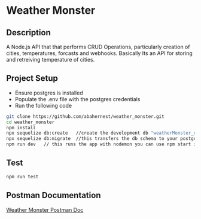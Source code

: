 # Weather Monster

## Description

A Node.js API that that performs CRUD Operations, particularly creation of cities, temperatures, forcasts and webhooks.
Basically Its an API for storing and retreiving temperature of cities.

## Project Setup

* Ensure postgres is installed
* Populate the .env file with the postgres credentials
* Run the following code

```bash
git clone https://github.com/abahernest/weather_monster.git
cd weather_monster
npm install
npx sequelize db:create   //create the development db "weatherMonster_dev"
npx sequelize db:migrate  //this transfers the db schema to your postgres db
npm run dev   // this runs the app with nodemon you can use npm start instead
```

## Test

```bash
npm run test
```

## Postman Documentation

[Weather Monster Postman Doc](https://documenter.getpostman.com/view/11044390/UUxwBUSm)
